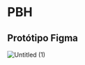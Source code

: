 # PBH

<h2>Protótipo Figma</h2>


![Untitled (1)](https://github.com/Majuuhs/PBH/assets/108300329/d097d9d1-6cd6-426e-a7f1-87b09017afa7)
